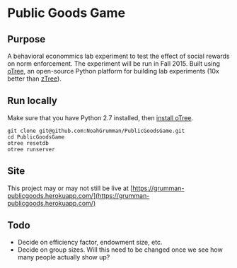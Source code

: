 # Public Goods Game

## Purpose
A behavioral econommics lab experiment to test the effect of social rewards on norm enforcement. The experiment will be run in Fall 2015. Built using [oTree](https://github.com/oTree-org/oTree), an open-source Python platform for building lab experiments (10x better than [zTree](http://www.ztree.uzh.ch/index.html)).

## Run locally
Make sure that you have Python 2.7 installed, then [install oTree](http://otree.readthedocs.org/en/latest/setup.html).
```
git clone git@github.com:NoahGrumman/PublicGoodsGame.git
cd PublicGoodsGame
otree resetdb
otree runserver
```

## Site
This project may or may not still be live at [https://grumman-publicgoods.herokuapp.com/](https://grumman-publicgoods.herokuapp.com/)

## Todo
- Decide on efficiency factor, endowment size, etc.
- Decide on group sizes. Will this need to be changed once we see how many people actually show up?